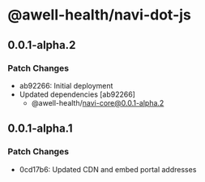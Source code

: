 # @awell-health/navi-dot-js

## 0.0.1-alpha.2

### Patch Changes

- ab92266: Initial deployment
- Updated dependencies [ab92266]
  - @awell-health/navi-core@0.0.1-alpha.2

## 0.0.1-alpha.1

### Patch Changes

- 0cd17b6: Updated CDN and embed portal addresses
